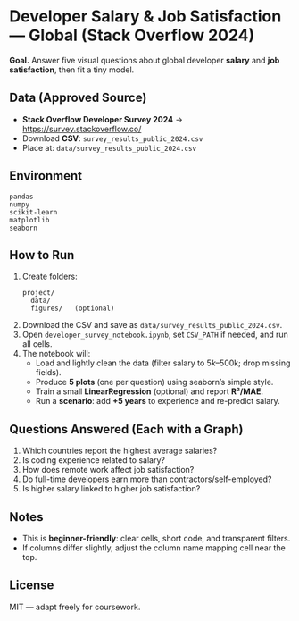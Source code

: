 # Developer Salary & Job Satisfaction — Global (Stack Overflow 2024)

**Goal.** Answer five visual questions about global developer **salary** and **job satisfaction**, then fit a tiny model.

## Data (Approved Source)
- **Stack Overflow Developer Survey 2024** → https://survey.stackoverflow.co/
- Download **CSV**: `survey_results_public_2024.csv`
- Place at: `data/survey_results_public_2024.csv`

## Environment
```
pandas
numpy
scikit-learn
matplotlib
seaborn
```

## How to Run
1. Create folders:
   ```
   project/
     data/
     figures/   (optional)
   ```
2. Download the CSV and save as `data/survey_results_public_2024.csv`.
3. Open `developer_survey_notebook.ipynb`, set `CSV_PATH` if needed, and run all cells.
4. The notebook will:
   - Load and lightly clean the data (filter salary to $5k–$500k; drop missing fields).
   - Produce **5 plots** (one per question) using seaborn’s simple style.
   - Train a small **LinearRegression** (optional) and report **R²/MAE**.
   - Run a **scenario**: add **+5 years** to experience and re-predict salary.

## Questions Answered (Each with a Graph)
1) Which countries report the highest average salaries?  
2) Is coding experience related to salary?  
3) How does remote work affect job satisfaction?  
4) Do full-time developers earn more than contractors/self-employed?  
5) Is higher salary linked to higher job satisfaction?  

## Notes
- This is **beginner-friendly**: clear cells, short code, and transparent filters.
- If columns differ slightly, adjust the column name mapping cell near the top.

## License
MIT — adapt freely for coursework.
